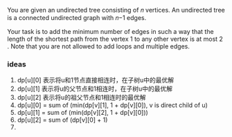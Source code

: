 You are given an undirected tree consisting of 𝑛
 vertices. An undirected tree is a connected undirected graph with 𝑛−1
 edges.

Your task is to add the minimum number of edges in such a way that the length of the shortest path from the vertex 1
 to any other vertex is at most 2
. Note that you are not allowed to add loops and multiple edges.

### ideas
1. dp[u][0] 表示将u和1节点直接相连时，在子树u中的最优解
2. dp[u][1] 表示将u的父节点和1相连时，在子树u中的最优解
3. dp[u][2] 表示将u的祖父节点和1相连时的最优解
4. dp[u][0] = sum of (min(dp[v][1], 1 + dp[v][0]), v is direct child of u)
5. dp[u][1] = sum of (min(dp[v][2], 1 + dp[v][0]))
6. dp[u][2] = sum of (dp[v][0] + 1)
7. 